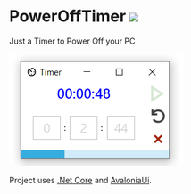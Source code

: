 # PowerOffTimer ![](https://github.com/Guddiny/PowerOffTimer/workflows/.NET%20Core/badge.svg)
Just a Timer to Power Off your PC

![Main window](https://github.com/Guddiny/PowerOffTimer/blob/master/mainwindow.png)

Project uses [.Net Core](https://github.com/dotnet) and [AvaloniaUi](http://avaloniaui.net/).



